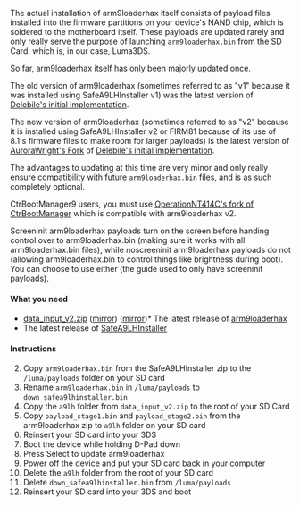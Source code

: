 The actual installation of arm9loaderhax itself consists of payload files installed into the firmware partitions on your device's NAND chip, which is soldered to the motherboard itself. These payloads are updated rarely and only really serve the purpose of launching `arm9loaderhax.bin` from the SD Card, which is, in our case, Luma3DS.

So far, arm9loaderhax itself has only been majorly updated once.

The old version of arm9loaderhax (sometimes referred to as "v1" because it was installed using SafeA9LHInstaller v1) was the latest version of [Delebile's initial implementation](https://github.com/delebile/arm9loaderhax).

The new version of arm9loaderhax (sometimes referred to as "v2" because it is installed using SafeA9LHInstaller v2 or FIRM81 because of its use of 8.1's firmware files to make room for larger payloads) is the latest version of [AuroraWright's Fork](https://github.com/AuroraWright/arm9loaderhax) of [Delebile's initial implementation](https://github.com/delebile/arm9loaderhax).

The advantages to updating at this time are very minor and only really ensure compatibility with future `arm9loaderhax.bin` files, and is as such completely optional.

CtrBootManager9 users, you must use [OperationNT414C's fork of CtrBootManager](https://github.com/OperationNT414C/CtrBootManager/releases/tag/V7) which is compatible with arm9loaderhax v2.

Screeninit arm9loaderhax payloads turn on the screen before handing control over to arm9loaderhax.bin (making sure it works with all arm9loaderhax.bin files), while noscreeninit arm9loaderhax payloads do not (allowing arm9loaderhax.bin to control things like brightness during boot). You can choose to use either (the guide used to only have screeninit payloads).

#### What you need

* <a href="magnet:?xt=urn:btih:35ed29e5e14908ba4d7f1f806baec98428c85643&dn=data_input_v2.zip">data_input_v2.zip</a> ([mirror](https://mega.nz/#!RwUDVL5T!65gKJHAAVFk3R0jCA7zRFC5q5QTsL5CLoRUoqhET-WI)) ([mirror](https://drive.google.com/open?id=0BzPfvjeuhqoDaU53U0MtSHlkTDA))* The latest release of [arm9loaderhax](https://github.com/AuroraWright/arm9loaderhax/releases)
* The latest release of [SafeA9LHInstaller](https://github.com/AuroraWright/SafeA9LHInstaller/releases)

#### Instructions

2. Copy `arm9loaderhax.bin` from the SafeA9LHInstaller zip to the `/luma/payloads` folder on your SD card
1. Rename `arm9loaderhax.bin` in `/luma/payloads` to `down_safea9lhinstaller.bin`
3. Copy the `a9lh` folder from `data_input_v2.zip` to the root of your SD Card
4. Copy `payload_stage1.bin` and `payload_stage2.bin` from the arm9loaderhax zip to `a9lh` folder on your SD card
5. Reinsert your SD card into your 3DS
6. Boot the device while holding D-Pad down
7. Press Select to update arm9loaderhax
8. Power off the device and put your SD card back in your computer
9. Delete the `a9lh` folder from the root of your SD card
10. Delete `down_safea9lhinstaller.bin` from `/luma/payloads`
11. Reinsert your SD card into your 3DS and boot
